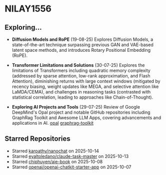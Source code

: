 # NILAY1556

## Exploring...
- **Diffusion Models and RoPE** (19-08-25)
  Explores Diffusion Models, a state-of-the-art technique surpassing previous GAN and VAE-based latent space methods, and introduces Rotary Positional Embedding (RoPE).

- **Transformer Limitations and Solutions** (30-07-25)
  Explores the limitations of Transformers including quadratic memory complexity (addressed by sparse attention, low-rank approximation, and Flash Attention), diminishing returns with large context windows (mitigated by recency biasing, weight updates like MEGA, and selective attention like LaMDA/CEMA), and challenges in reasoning tasks (contrasted with statistical correlation, leading to approaches like Chain-of-Thought).

- **Exploring AI Projects and Tools** (29-07-25)
  Review of Google DeepMind's Opal project and notable GitHub repositories including GraphRag Toolkit and Awesome LLM Apps, covering advancements and applications in AI.
  [opal](https://opal.withgoogle.com/)
  [graphrag-toolkit](https://github.com/awslabs/graphrag-toolkit)

## Starred Repositories
- Starred [karpathy/nanochat](https://github.com/karpathy/nanochat) on 2025-10-14
- Starred [eyaltoledano/claude-task-master](https://github.com/eyaltoledano/claude-task-master) on 2025-10-13
- Starred [chiphuyen/aie-book](https://github.com/chiphuyen/aie-book) on 2025-10-08
- Starred [openai/openai-chatkit-starter-app](https://github.com/openai/openai-chatkit-starter-app) on 2025-10-07

